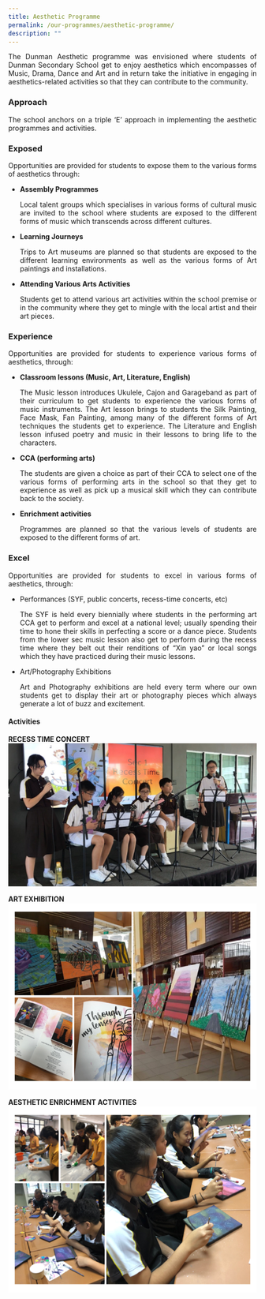 ```yaml
---
title: Aesthetic Programme
permalink: /our-programmes/aesthetic-programme/
description: ""
---
```

<p style="text-align: justify;">The Dunman Aesthetic programme was envisioned where students of Dunman Secondary School get to enjoy aesthetics which encompasses of Music, Drama, Dance and Art and in return take the initiative in engaging in aesthetics-related activities so that they can contribute to the community.</p>

### Approach
<p style="text-align: justify;">The school anchors on a triple ‘E’ approach in implementing the aesthetic programmes and activities.</p>

### Exposed
<p style="text-align: justify;">Opportunities are provided for students to expose them to the various forms of aesthetics through:</p>

*   **Assembly Programmes**
    <p style="text-align: justify;">Local talent groups which specialises in various forms of cultural music are invited to the school where students are exposed to the different forms of music which transcends across different cultures.</p>
    
*   **Learning Journeys**
    
    <p style="text-align: justify;">Trips to Art museums are planned so that students are exposed to the different learning environments as well as the various forms of Art paintings and installations.</p>
    
*   **Attending Various Arts Activities**
    
    <p style="text-align: justify;">Students get to attend various art activities within the school premise or in the community where they get to mingle with the local artist and their art pieces.</p>

### Experience

<p style="text-align: justify;">Opportunities are provided for students to experience various forms of aesthetics, through:</p>

*   **Classroom lessons (Music, Art, Literature, English)**   
    <p style="text-align: justify;">The Music lesson introduces Ukulele, Cajon and Garageband as part of their curriculum to get students to experience the various forms of music instruments. The Art lesson brings to students the Silk Painting, Face Mask, Fan Painting, among many of the different forms of Art techniques the students get to experience. The Literature and English lesson infused poetry and music in their lessons to bring life to the characters.</p>

*   **CCA (performing arts)**   
     <p style="text-align: justify;">The students are given a choice as part of their CCA to select one of the various forms of performing arts in the school so that they get to experience as well as pick up a musical skill which they can contribute back to the society.</p>

*   **Enrichment activities**   
    <p style="text-align: justify;">Programmes are planned so that the various levels of students are exposed to the different forms of art.</p>

### Excel
<p style="text-align: justify;">Opportunities are provided for students to excel in various forms of aesthetics, through:</p>

*   Performances (SYF, public concerts, recess-time concerts, etc)  
    <p style="text-align: justify;">The SYF is held every biennially where students in the performing art CCA get to perform and excel at a national level; usually spending their time to hone their skills in perfecting a score or a dance piece. Students from the lower sec music lesson also get to perform during the recess time where they belt out their renditions of “Xin yao” or local songs which they have practiced during their music lessons.</p>

*   Art/Photography Exhibitions  
    <p style="text-align: justify;">Art and Photography exhibitions are held every term where our own students get to display their art or photography pieces which always generate a lot of buzz and excitement.</p>

#### Activities

**RECESS TIME CONCERT**
![](/images/Aesthetic/RecessTimeConcert.jpg)

**ART EXHIBITION**
![](/images/Aesthetic/ArtExihibition.png)

**AESTHETIC ENRICHMENT ACTIVITIES**
![](/images/Aesthetic/Aesthetic%20Enrichment%20Activities.png)
